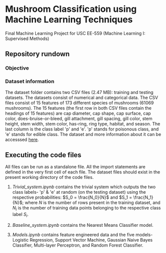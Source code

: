 # Mushroom Classification using Machine Learning Techniques

Final Machine Learning Project for USC EE-559 (Machine Learning I: Supervised Methods)

## Repository rundown

### Objective

### Dataset information
The dataset folder contains two CSV files (2.47 MB): training and testing datasets. The datasets consist of numerical and categorical data. The CSV files consist of 15 features of 173 different species of mushrooms (61069 mushrooms). The 15 features (the first row in both CSV files contain the headings of 15 features) are cap diameter, cap shape, cap surface, cap color, does-bruise-or-bleed, gill attachment, gill spacing, gill color, stem height, stem width, stem color, has-ring, ring type, habitat, and season. The last column is the class label 'p' and 'e'. 'p' stands for poisonous class, and 'e' stands for edible class.
The dataset and more information about it can be accesssed [here](https://archive.ics.uci.edu/ml/datasets/Secondary+Mushroom+Dataset).

## Executing the code files
All files can be run as a standalone file. All the import statements are defined in the very first cell of each file. The dataset files should exist in the present working directory of the code files. 

1) *Trivial_system.ipynb* contains the trivial system which outputs the two class labels- 'p' \& 'e' at random (on the testing dataset) using the respective probabilities: $S_0 = \frac{N_0}{N}$ and $S_1 = \frac{N_1}{N}$; where $N$ is the number of rows present in the training dataset, and $N_i$ is the number of training data points belonging to the respective class label $S_i$.

2) *Baseline_system.ipynb* contains the Nearest Means Classifier model.

3) *Models.ipynb* contains feature engineered data and the five models- Logistic Regression, Support Vector Machine, Gaussian Naive Bayes Classifier, Multi-layer Perceptron, and Random Forest Classifier.  
